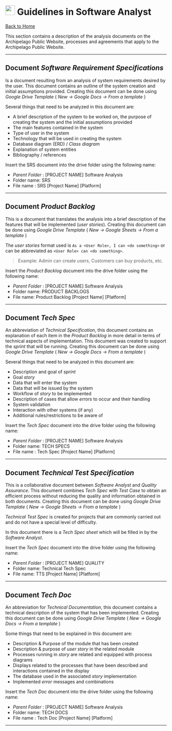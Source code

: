 # <img src="https://media.giphy.com/media/fYSnHlufseco8Fh93Z/giphy.gif" width="30"> Guidelines in Software Analyst

[Back to Home](en-README.md)

This section contains a description of the analysis documents on the Archipelago Public Website, processes and agreements that apply to the Archipelago Public Website.

---

## Document *Software Requirement Specifications*

Is a document resulting from an analysis of system requirements desired by the user. This document contains an outline of the system creation and initial assumptions provided. Creating this document can be done using *Google Drive Template* ( *New -> Google Docs -> From a template* )

Several things that need to be analyzed in this document are:

- A brief description of the system to be worked on, the purpose of creating the system and the initial assumptions provided
- The main features contained in the system
- Type of user in the system
- Technology that will be used in creating the system
- Database diagram (ERD) / *Class diagram*
- Explanation of system entities
- Bibliography / references

Insert the SRS document into the drive folder using the following name:

- *Parent Folder* : [PROJECT NAME] Software Analysis
- Folder name: SRS
- File name : SRS [Project Name] [Platform]

---

## Document *Product Backlog*

This is a document that translates the analysis into a brief description of the features that will be implemented (*user stories*). Creating this document can be done using *Google Drive Template* ( *New -> Google Sheets -> From a template* )

The *user stories* format used is
`As a <User Role>, I can <do something>` or can be abbreviated as `<User Role> can <do something>`.
> Example: Admin can create users, Customers can buy products, etc.

Insert the *Product Backlog* document into the drive folder using the following name:

- *Parent Folder* : [PROJECT NAME] Software Analysis
- Folder name: PRODUCT BACKLOGS
- File name: Product Backlog [Project Name] [Platform]

---

## Document *Tech Spec*

An abbreviation of *Technical Specification*, this document contains an explanation of each item in the *Product Backlog* in more detail in terms of technical aspects of implementation. This document was created to support the *sprint* that will be running. Creating this document can be done using *Google Drive Template* ( *New -> Google Docs -> From a template* )

Several things that need to be analyzed in this document are:

- Description and goal of *sprint*
- Goal *story*
- Data that will enter the system
- Data that will be issued by the system
- Workflow of *story* to be implemented
- Description of cases that allow *errors* to occur and their handling
- System validation
- Interaction with other systems (if any)
- Additional rules/restrictions to be aware of

Insert the *Tech Spec* document into the drive folder using the following name:

- *Parent Folder* : [PROJECT NAME] Software Analysis
- Folder name: TECH SPECS
- File name : Tech Spec [Project Name] [Platform]

---

## Document *Technical Test Specification*

This is a collaborative document between *Software Analyst* and *Quality Assurance*. This document combines *Tech Spec* with *Test Case* to obtain an efficient process without reducing the quality and information obtained in both documents. Creating this document can be done using *Google Drive Template* ( *New -> Google Sheets -> From a template* )

*Technical Test Spec* is created for projects that are commonly carried out and do not have a special level of difficulty.

In this document there is a *Tech Spec sheet* which will be filled in by the *Software Analyst*.

Insert the *Tech Spec* document into the drive folder using the following name:

- *Parent Folder* : [PROJECT NAME] QUALITY
- Folder name: Technical Tech Spec
- File name: TTS [Project Name] [Platform]

---

## Document *Tech Doc*

An abbreviation for *Technical Documentation*, this document contains a technical description of the system that has been implemented. Creating this document can be done using *Google Drive Template* ( *New -> Google Docs -> From a template* )

Some things that need to be explained in this document are:

- Description & Purpose of the module that has been created
- Description & purpose of *user story* in the related module
- Processes running in *story* are related and equipped with process diagrams
- Displays related to the processes that have been described and interactions contained in the display
- The database used in the associated *story* implementation
- Implemented *error* messages and combinations

Insert the *Tech Doc* document into the drive folder using the following name:

- *Parent Folder* : [PROJECT NAME] Software Analysis
- Folder name: TECH DOCS
- File name : Tech Doc [Project Name] [Platform]

---
